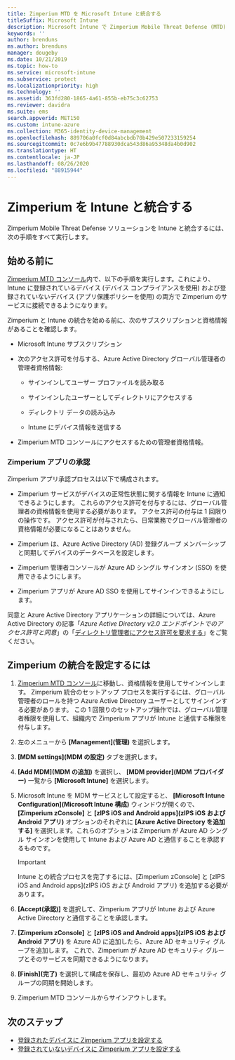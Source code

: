 ```yaml
---
title: Zimperium MTD を Microsoft Intune と統合する
titleSuffix: Microsoft Intune
description: Microsoft Intune で Zimperium Mobile Threat Defense (MTD) ソリューションをセットアップし、モバイル デバイスから会社のリソースへのアクセスを制御する方法。
keywords: ''
author: brenduns
ms.author: brenduns
manager: dougeby
ms.date: 10/21/2019
ms.topic: how-to
ms.service: microsoft-intune
ms.subservice: protect
ms.localizationpriority: high
ms.technology: ''
ms.assetid: 363fd280-1865-4a61-855b-eb75c3c62753
ms.reviewer: davidra
ms.suite: ems
search.appverid: MET150
ms.custom: intune-azure
ms.collection: M365-identity-device-management
ms.openlocfilehash: 889706a0fcf0d84abcbdb70b429e507233159254
ms.sourcegitcommit: 0c7e6b9b47788930dca543d86a95348da4b0d902
ms.translationtype: HT
ms.contentlocale: ja-JP
ms.lasthandoff: 08/26/2020
ms.locfileid: "88915944"
---
```

# <a name="integrate-zimperium-with-intune"></a>Zimperium を Intune と統合する

Zimperium Mobile Threat Defense ソリューションを Intune と統合するには、次の手順をすべて実行します。

## <a name="before-you-begin"></a>始める前に

[Zimperium MTD コンソール](https://www.zimperium.com/platform)内で、以下の手順を実行します。これにより、Intune に登録されているデバイス (デバイス コンプライアンスを使用) および登録されていないデバイス (アプリ保護ポリシーを使用) の両方で Zimperium のサービスに接続できるようになります。

Zimperium と Intune の統合を始める前に、次のサブスクリプションと資格情報があることを確認します。

- Microsoft Intune サブスクリプション

- 次のアクセス許可を付与する、Azure Active Directory グローバル管理者の管理者資格情報:

  - サインインしてユーザー プロファイルを読み取る

  - サインインしたユーザーとしてディレクトリにアクセスする

  - ディレクトリ データの読み込み

  - Intune にデバイス情報を送信する

- Zimperium MTD コンソールにアクセスするための管理者資格情報。

### <a name="zimperium-app-authorization"></a>Zimperium アプリの承認

Zimperium アプリ承認プロセスは以下で構成されます。

- Zimperium サービスがデバイスの正常性状態に関する情報を Intune に通知できるようにします。 これらのアクセス許可を付与するには、グローバル管理者の資格情報を使用する必要があります。 アクセス許可の付与は 1 回限りの操作です。 アクセス許可が付与されたら、日常業務でグローバル管理者の資格情報が必要になることはありません。

- Zimperium は、Azure Active Directory (AD) 登録グループ メンバーシップと同期してデバイスのデータベースを設定します。

- Zimperium 管理者コンソールが Azure AD シングル サインオン (SSO) を使用できるようにします。

- Zimperium アプリが Azure AD SSO を使用してサインインできるようにします。

同意と Azure Active Directory アプリケーションの詳細については、Azure Active Directory の記事「*Azure Active Directory v2.0 エンドポイントでのアクセス許可と同意*」の「[ディレクトリ管理者にアクセス許可を要求する](/azure/active-directory/develop/v2-permissions-and-consent#request-the-permissions-from-a-directory-admin)」をご覧ください。


## <a name="to-set-up-zimperium-integration"></a>Zimperium の統合を設定するには

1. [Zimperium MTD コンソール](https://www.zimperium.com/platform)に移動し、資格情報を使用してサインインします。 Zimperium 統合のセットアップ プロセスを実行するには、グローバル管理者のロールを持つ Azure Active Directory ユーザーとしてサインインする必要があります。 この 1 回限りのセットアップ操作では、グローバル管理者権限を使用して、組織内で Zimperium アプリが Intune と通信する権限を付与します。 

2. 左のメニューから **[Management]\(管理\)** を選択します。

3. **[MDM settings]\(MDM の設定\)** タブを選択します。

4. **[Add MDM]\(MDM の追加\)** を選択し、 **[MDM provider]\(MDM プロバイダー\)** 一覧から **[Microsoft Intune]** を選択します。

5. Microsoft Intune を MDM サービスとして設定すると、 **[Microsoft Intune Configuration]\(Microsoft Intune 構成\)** ウィンドウが開くので、 **[Zimperium zConsole]** と **[zIPS iOS and Android apps]\(zIPS iOS および Android アプリ\)** オプションのそれぞれに **[Azure Active Directory を追加する]** を選択します。これらのオプションは Zimperium が Azure AD シングル サインオンを使用して Intune および Azure AD と通信することを承認するものです。

    > [!IMPORTANT]  
    > Intune との統合プロセスを完了するには、[Zimperium zConsole] と [zIPS iOS and Android apps]\(zIPS iOS および Android アプリ\) を追加する必要があります。

6. **[Accept\(承認\)]** を選択して、Zimperium アプリが Intune および Azure Active Directory と通信することを承認します。

7. **[Zimperium zConsole]** と **[zIPS iOS and Android apps]\(zIPS iOS および Android アプリ\)** を Azure AD に追加したら、Azure AD セキュリティ グループを追加します。 これで、Zimperium が Azure AD セキュリティ グループとそのサービスを同期できるようになります。

8. **[Finish]\(完了\)** を選択して構成を保存し、最初の Azure AD セキュリティ グループの同期を開始します。

9. Zimperium MTD コンソールからサインアウトします。

## <a name="next-steps"></a>次のステップ

- [登録されたデバイスに Zimperium アプリを設定する](mtd-apps-ios-app-configuration-policy-add-assign.md)
- [登録されていないデバイスに Zimperium アプリを設定する](mtd-add-apps-unenrolled-devices.md)